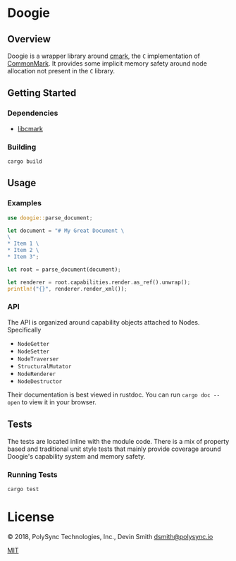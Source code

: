 <!--
© 2018, PolySync Technologies, Inc., Devin Smith <dsmith@polysync.io>

This file is part of Doogie

Permission is hereby granted, free of charge, to any person obtaining a copy
of this software and associated documentation files (the "Software"), to deal
in the Software without restriction, including without limitation the rights
to use, copy, modify, merge, publish, distribute, sublicense, and/or sell
copies of the Software, and to permit persons to whom the Software is
furnished to do so, subject to the following conditions:

The above copyright notice and this permission notice shall be included in all
copies or substantial portions of the Software.

THE SOFTWARE IS PROVIDED "AS IS", WITHOUT WARRANTY OF ANY KIND, EXPRESS OR
IMPLIED, INCLUDING BUT NOT LIMITED TO THE WARRANTIES OF MERCHANTABILITY,
FITNESS FOR A PARTICULAR PURPOSE AND NONINFRINGEMENT. IN NO EVENT SHALL THE
AUTHORS OR COPYRIGHT HOLDERS BE LIABLE FOR ANY CLAIM, DAMAGES OR OTHER
LIABILITY, WHETHER IN AN ACTION OF CONTRACT, TORT OR OTHERWISE, ARISING FROM,
OUT OF OR IN CONNECTION WITH THE SOFTWARE OR THE USE OR OTHER DEALINGS IN THE
SOFTWARE.
-->

# Doogie

## Overview
Doogie is a wrapper library around [cmark](https://github.com/commonmark/cmark), the `C` implementation of 
[CommonMark](http://commonmark.org/). It provides some implicit memory safety around node allocation not 
present in the `C` library.
 
## Getting Started

### Dependencies
* [libcmark](https://github.com/commonmark/cmark#installing)

### Building

`cargo build`

## Usage

### Examples

``` rust
use doogie::parse_document;

let document = "# My Great Document \
\
* Item 1 \
* Item 2 \
* Item 3";

let root = parse_document(document);

let renderer = root.capabilities.render.as_ref().unwrap();
println!("{}", renderer.render_xml());
```

### API

The API is organized around capability objects attached to Nodes. Specifically

* `NodeGetter` 
* `NodeSetter` 
* `NodeTraverser` 
* `StructuralMutator` 
* `NodeRenderer` 
* `NodeDestructor` 

Their documentation is best viewed in rustdoc. You can run `cargo doc --open` to view it in your browser.

## Tests

The tests are located inline with the module code. There is a mix of property based and traditional unit style tests 
that mainly provide coverage around Doogie's capability system and memory safety.

### Running Tests

`cargo test`

# License

© 2018, PolySync Technologies, Inc., Devin Smith <dsmith@polysync.io>

[MIT](https://github.com/PolySync/doogie/blob/master/LICENSE)
